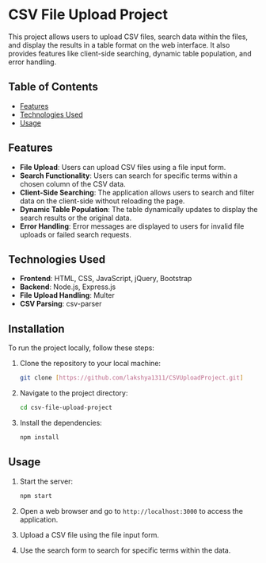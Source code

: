 # CSV File Upload Project

This project allows users to upload CSV files, search data within the files, and display the results in a table format on the web interface. It also provides features like client-side searching, dynamic table population, and error handling.

## Table of Contents

- [Features](#features)
- [Technologies Used](#technologies-used)
- [Usage](#usage)

## Features

- **File Upload**: Users can upload CSV files using a file input form.
- **Search Functionality**: Users can search for specific terms within a chosen column of the CSV data.
- **Client-Side Searching**: The application allows users to search and filter data on the client-side without reloading the page.
- **Dynamic Table Population**: The table dynamically updates to display the search results or the original data.
- **Error Handling**: Error messages are displayed to users for invalid file uploads or failed search requests.

## Technologies Used

- **Frontend**: HTML, CSS, JavaScript, jQuery, Bootstrap
- **Backend**: Node.js, Express.js
- **File Upload Handling**: Multer
- **CSV Parsing**: csv-parser

## Installation

To run the project locally, follow these steps:

1. Clone the repository to your local machine:

    ```bash
    git clone [https://github.com/lakshya1311/CSVUploadProject.git]
    ```

2. Navigate to the project directory:

    ```bash
    cd csv-file-upload-project
    ```

3. Install the dependencies:

    ```bash
    npm install
    ```

## Usage

1. Start the server:

    ```bash
    npm start
    ```

2. Open a web browser and go to `http://localhost:3000` to access the application.

3. Upload a CSV file using the file input form.

4. Use the search form to search for specific terms within the data.
